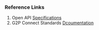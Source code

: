 ### Reference Links
1. Open API [Specifications](https://g2p-connect.github.io/specs/)
2. G2P Connect Standards [Dcoumentation](https://g2p-connect.gitbook.io/docs/g2p-connect-protocol/home)
